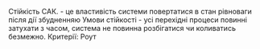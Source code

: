 Стійкість САК. - це властивість системи повертатися в стан рівноваги після дії збудненняю
Умови стійкості - усі перехідні процеси повинні затухати з часом, система не повинна розбігатися чи коливатись безмежно.
Критерії:
Роут